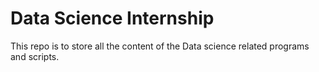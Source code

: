 # Data Science Internship

This repo is to store all the content of the Data science related programs and scripts.
